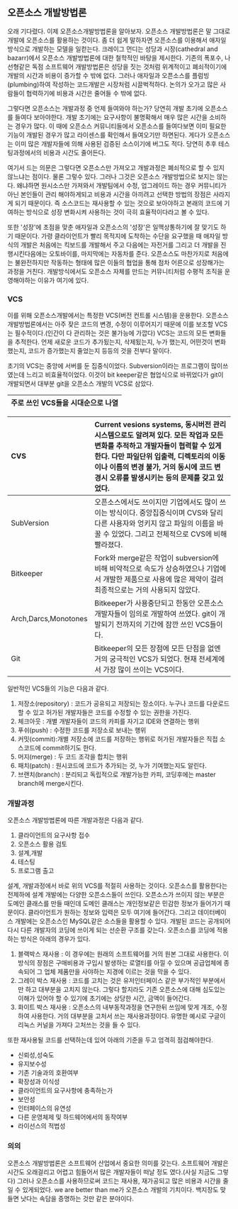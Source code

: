 ## 오픈소스 개발방법론

오래 기다렸다. 이제 오픈소스개발방법론을 알아보자. 오픈소스 개발방법론은 말 그대로 개발에 오픈소스를 활용하는 것이다. 좀 더 쉽게 말하자면 오픈소스를 이용해서 애자일방식으로 개발하는 모델을 일컫는다. 크레이그 먼디는 성당과 시장\(cathedral and bazarr\)에서 오픈소스 개발방법론에 대한 철학적인 바탕을 제시한다. 기존의 폭포수, 나선형같은 독점 소프트웨어 개발방법론은 성당을 짓는 것처럼 위계적이고 폐쇠적이기에 개발의 시간과 비용이 증가할 수 밖에 없다. 그러나 애자일과 오픈소스를 플럼빙\(plumbing\)하여 작성하는 코드개발은 시장처럼 시끌벅적하다. 논의가 오가고 많은 사람들이 협력하기에 비용과 시간은 줄어들 수 밖에 없다.

그렇다면 오픈소스는 개발과정 중 언제 들여와야 하는가? 당연히 개발 초기에 오픈소스를 들여다 보아야한다. 개발 초기에는 요구사항이 불명확해서 매우 많은 시간을 소비하는 경우가 많다. 이 때에 오픈소스 커뮤니티들에서 오픈소스를 들여다보면 이미 필요한 기능이 개발된 경우가 많고 라이센스를 확인해서 들여오기만 하면된다. 게다가 오픈소스는 이미 많은 개발자들에 의해 사용된 검증된 소스이기에 버그도 적다. 당연히 추후 테스팅과정에서의 비용과 시간도 줄어든다.

여기서 드는 의문은 그렇다면 오픈소스만 가져오고 개발과정은 폐쇠적으로 할 수 있지 않느냐는 점이다. 물론 그렇수 있다. 그러나 그것은 오픈소스 개발방법으로 보지는 않는다. 왜냐하면 원시소스만 가져와서 개발팀에서 수정, 업그레이드 하는 경우 커뮤니티가 아닌 본인들이 관리 해야하게되고 비용과 시간을 아끼려고 선택한 방법의 장점은 사라지게 되기 때문이다. 즉 소스코드는 재사용할 수 있는 것으로 보아야하고 본래의 코드에 기여하는 방식으로 성장 변화시켜 사용하는 것이 극히 효율적이다라고 볼 수 있다.

또한 '성장'에 초점을 맞춘 애자일과 오픈소스의 '성장'은 일맥상통하기에 잘 맞기도 하기 때문이다. 가령 클라이언트가 빨리 목적지에 도착하는 수단을 요구했을 때 애자일 방식의 개발은 처음에는 킥보드를 개발해서 주고 다음에는 자전거를 그리고 더 개발을 진행시킨다음에는 오토바이를, 마지막에는 자동차를 준다. 오픈소스도 마찬가지로 처음에는 불완전하지만 작동하는 형태에 많은 이들의 협업을 통해 점차 어른으로 성장해가는 과정을 거친다. 개발방식에서도 오픈소스 자체를 만드는 커뮤니티처럼 수평적 조직을 운영해야하는 이유가 여기에 있다.

### VCS

이를 위해 오픈소스개발에서는 특정한 VCS\(버전 컨트롤 시스템\)을 운용한다. 오픈소스 개발방법론에서는 아주 잦은 코드의 변경, 수정이 이루어지기 때문에 이를 보조할 VCS는 필수적이다.\(인간이 다 관리하는 것은 불가능에 가깝다\) VCS는 코드의 모든 변화들을 추적한다. 언제 새로운 코드가 추가됬는지, 삭제됬는지, 누가 했는지, 어떤것이 변화했는지, 코드가 증가했는지 줄었는지 등등의 것을 전부다 말이다.

초기의 VCS는 중앙에 서버를 둔 집중식이었다. Subversion이라는 프로그램이 많이쓰였는데 느리고 비효율적이었다. 이것이 bit keeper같은 협업식으로 바뀌었다가 git이 개발되면서 대부분 git을 오픈소스 개발의 VCS로 삼았다.

| 주로 쓰인 VCS들을 시대순으로 나열 |
| :---: |


| CVS | Current vesions systems, 동시버전 관리시스템으로도 알려져 있다. 모든 작업과 모든 변화를 추적하고 개발자들이 협력할 수 있게 한다. 다만 파일단위 입출력, 디렉토리의 이동이나 이름의 변경 불가, 거의 동시에 코드 변경시 오류를 발생시키는 등의 문제를 갖고 있었다. |
| :--- | :--- |
| SubVersion | 오픈소스에서도 쓰이지만 기업에서도 많이 쓰이는 방식이다. 중앙집중식이며 CVS와 달리 다른 사용자와 엉키지 않고 파일의 이름을 바꿀 수 있었다. 그리고 전체적으로 CVS에 비해 빨라졌다. |
| Bitkeeper | Fork와 merge같은 작업이 subversion에 비해 비약적으로 속도가 상승하였으나 기업에서 개발한 제품으로 사용에 많은 제약이 걸려 최종적으로는 거의 사용되지 않았다. |
| Arch,Darcs,Monotones | Bitkeeper가 사용중단되고 한동안 오픈소스개발자들이 임의로 개발하여 쓰였다. git이 개발되기 전까지의 기간에 잠깐 쓰인 VCS들이다. |
| Git | Bitkeeper의 모든 장점에 모든 단점을 없엔 거의 궁극적인 VCS가 되었다. 현재 전세계에서 가장 많이 쓰이는 VCS이다. |

일반적인 VCS들의 기능은 다음과 같다.

1. 저장소\(repository\) : 코드가 공유되고 저장되는 장소이다. 누구나 코드를 다운로드할 수 있고 허가된 개발자들은 코드를 수정할 수 있는 권한을 가진다.
2. 체크아웃 : 개별 개발자들이 코드의 카피를 자기고 IDE와 연결하는 행위
3. 푸쉬\(push\) : 수정한 코드를 저장소로 보내는 행위
4. 커밋\(commit\):개별 저장소에 코드를 저장하는 행위로 허가된 개발자들은 직접 소스코드에 commit하기도 한다.
5. 머지\(merge\) : 두 코드 조각을 합치는 행위
6. 패치\(patch\) : 원시코드에 코드가 추가되는 것, 누가 기여했는지도 알린다.
7. 브랜치\(branch\) : 분리되고 독립적으로 개발가능한 카피, 코딩후에는 master branch에 merge시킨다.

### 개발과정

오픈소스 개발방법론에 따른 개발과정은 다음과 같다.

1. 클라이언트의 요구사항 접수
2. 오픈소스 활용 검토
3. 설계,개발
4. 테스팅
5. 프로그램 출고

설계, 개발과정에서 바로 위의 VCS를 적절히 사용하는 것이다. 오픈소스를 활용한다는 전제하에 설계 개발에는 다양한 오픈소스들이 쓰인다. 오픈소스가 쓰이지 않는 부분은 도메인 클래스를 만들 때인데 도메인 클래스는 개인정보같은 민감한 정보가 들어가기 때문이다. 클라이언트가 원하는 정보와 입력은 모두 여기에 들어간다. 그리고 데이터베이스 개발에는 오픈소스인 MySQL같은 소스들을 활용할 수 있다. 개발된 코드는 공개되어 다시 다른 개발자의 코딩에 쓰이게 되는 선순환 구조를 갖는다. 오픈소스를 코딩에 적용하는 방식은 아래의 경우가 있다.

1. 블랙박스 재사용 : 이 경우에는 원래의 소프트웨어를 거의 원본 그대로 사용한다. 이 방식의 장점은 구매비용과 구입시 발생하는 로열티를 아낄 수 있으며 공급업체에 종속되어 그 업체 제품만을 사야하는 지경에 이르는 것을 막을 수 있다. 
2. 그레이 박스 재사용 : 코드를 고치는 것은 유저인터페이스 같은 부가적인 부분에서만 하고 대부분을 고치지 않는다. 그렇다 할지라도 기존 오픈소스에 대해 심도있는 이해가 있어야 할 수 있기에 초기에는 상당한 시간, 금액이 들어간다.
3. 화이트 박스 재사용 : 오픈소스의 내부동작과정을 연구한뒤 쓰임에 맞게 개조, 수정하여 사용한다. 거의 대부분을 고처서 쓰는 재사용과정이다. 유명한 예시로 구글이 리눅스 커널을 가져다 고처쓰는 것을 들 수 있다.

또한 재사용될 코드를 선택하는데 있어 아래의 기준을 두고 엄격히 점검해야한다.

* 신뢰성,성숙도
* 유지보수성
* 기존 기술과의 호환여부
* 확장성과 이식성
* 클라이언트의 요구사항에 충족하는가
* 보안성
* 인터페이스의 유연성
* 다른 운영체제 및 하드웨어에서의 동작여부
* 라이선스의 적법성

### 의의

오픈소스 개발방법론은 소프트웨어 산업에서 중요한 의미를 갖는다. 소프트웨어 개발은 시간도 오래걸리고 어렵고 힘들어서 많은 개발자들이 떠날 정도 였다.\(사실 지금도 그렇다\) 그러나 오픈소스를 사용하므로써 코드는 재사용, 재가공되고 많은 비용과 시간을 줄일 수 있게되었다. we are better than me가 오픈소스 개발의 기치이다. 백지장도 맞들면 낫다는 속담을 증명하는 것만 같은 분야이다.